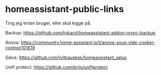# homeassistant-public-links

Ting jeg enten bruger, eller skal kigge på.



Backup:
https://github.com/tykarol/homeassistant-addon-rsync-backup

Anova:
https://community.home-assistant.io/t/anova-sous-vide-cooker-control/101619

Salus:
https://github.com/jvitkauskas/homeassistant_salus

Unifi protect:
https://github.com/briis/unifiprotect
